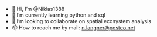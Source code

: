 - 👋 Hi, I’m @Niklas1388
- 🌱 I’m currently learning python and sql
- 💞️ I’m looking to collaborate on spatial ecosystem analysis
- 📫 How to reach me by mail: n.langner@posteo.net

<!---
Niklas1388/Niklas1388 is a ✨ special ✨ repository because its `README.md` (this file) appears on your GitHub profile.
You can click the Preview link to take a look at your changes.
--->
